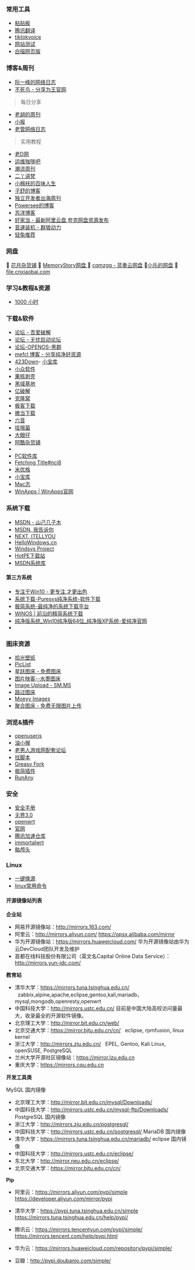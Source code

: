 ### 常用工具
- [粘贴板](https://ykjtb.com)
- [腾讯翻译](https://fanyi.qq.com/)
- [tiktokvoice](https://tiktokvoice.net/zh)
- [网站测试](https://web-check.xyz)
- [白描网页版](https://web.baimiaoapp.com/)



### 博客&周刊

  -  [阮一峰的网络日志](https://www.ruanyifeng.com/blog/)
  - [不死鸟 - 分享为王官网](https://iui.su/)
  > 每日分享
  - [老胡的周刊](https://weekly.howie6879.com/)
  -  [小报](http://baoxiaobao.asia/baoxiaobao.html)
 -  [老管网络日志](http://guanjianfeng.com/)
 > 实用教程
 -  [老D网](https://laod.cn/)
 -  [运维咖啡吧](https://blog.ops-coffee.cn/)
 -  [潮流周刊](https://weekly.tw93.fun/)
  - [二丫讲梵](https://wiki.eryajf.net/)
  - [小棉袄的百味人生](https://haikuoshijie.cn/)
  - [子舒的博客](https://zishu.me/)
  - [独立开发者出海周刊](https://gapis.money/)
  - [Powersee的博客](https://powersee.github.io/)
  - [苏洋博客](https://soulteary.com/)
  - [好家当 - 最新阿里云盘,夸克网盘资源发布](https://www.hjdang.com/)
  - [音速装机 - 群狼动力](https://sonic.volf.club/)
  - [轻兔推荐](https://app.lighttools.net/)

### 网盘
💮 [花月杂货铺](https://alist.nekomoon.cc/) 
💮 [MemoryStory网盘 ](https://file.cnxiaobai.com/)
💮 [cqmzgg - 蓝奏云网盘](https://cqmzgg.lanzn.com/u/cqmzgg) 
💮[小乐的网盘](https://share.xiaole88.com/)
💮[file.cnxiaobai.com](https://file.cnxiaobai.com/)



### 学习&教程&资源

-  [1000 小时](https://1000h.org/)

### 下载&软件

- [论坛 - 吾爱破解 ](https://www.52pojie.cn/) 
- [论坛 - 无忧启动论坛 ](http://bbs.wuyou.net/forum.php)
- [论坛-OPENOS-黑群](https://www.openos.org/)
- [mefcl 博客 - 分享纯净好资源](https://www.mefcl.com/)
- [423Down](https://www.423down.com/)- [小宝库](https://www.xiaobaoku.cc/)
- [小众软件 ](https://www.appinn.com/)
- [果核剥壳 ](https://www.ghxi.com/)
- [黑域基地](https://www.hybase.com/)
- [亿破解](https://www.ypojie.com/)
- [克隆窝 ](https://www.uy5.net/)
- [极客下载](https://www.geekdload.com/)
- [微当下载](https://www.weidown.com/)
- [六音](https://www.sixyin.com/)
- [哇哦菌](https://www.waodown.com/)
- [大眼仔](http://www.dayanzai.me/)
- [阿酷杂货铺](https://www.coolexe.com/)
- 
- [PC软件库](https://www.pcoof.com/)
- [Fetching Title#nci8](http://www.yxssp.com/)
- [米优格](https://www.4spaces.org/)
- [小宝库](https://www.xiaobaoku.cc/)  
- [Mac志 ](https://www.isofts.org/)
- [WinApps | WinApps官网](https://www.winapps.cc/)

### 系统下载

- [MSDN - 山己几子木](https://msdn.sjjzm.com/)
- [MSDN, 我告诉你 ](https://msdn.itellyou.cn/) 
- [NEXT, ITELLYOU](https://next.itellyou.cn/)
- [HelloWindows.cn ](https://hellowindows.cn/) 
- [Windsys Project ](https://windsys.win/)
- [HotPE下载站](https://down.hotpe.top/OS/)
- [MSDN系统库](https://www.xitongku.com/)

#### 第三方系统
- [专注于Win10 - 更专注,才更出色](https://iwin10.net/)
- [系统下载-Puresys纯净系统-软件下载](https://www.puresys.net/)
- [极简系统-最纯净的系统下载平台](https://www.sysmini.com/)
- [WINOS | 前沿的精简系统下载](https://www.winos.me/)
- [纯净版系统\_Win10纯净版64位\_纯净版XP系统-爱纯净官网](https://www.aichunjing.com/)
- 

### 图床资源

- [拾光壁纸](https://app.nguaduot.cn/timeline)
- [PicList](https://piclist.cn/)
- [星跃图床 - 免费图床](https://img.xwyue.com/)
- [图片映客--水墨图床](https://img.ink/)
- [Image Upload - SM.MS ](https://sm.ms/)
- [路过图床 ](https://imgse.com/)
- [Moeyy Images](https://moeyy.cn/img/)
- [聚合图床 - 免费无限图片上传](https://www.superbed.cn/)

### 浏览&插件
- [openuserjs](https://openuserjs.org/)
- [油小猴](https://www.youxiaohou.com/)
- [老男人游戏网配套论坛](https://bbs.oldmantvg.net/)
- [找脚本](https://zhaojiaoben.cn/)
- [Greasy Fork](https://greasyfork.org/zh-CN)
- [极简插件](https://chrome.zzzmh.cn/)
- [RunAny](https://github.com/hui-Zz/RunAny)

### 安全

- [安全手册](https://0range-x.github.io/2022/01/26/Domain-penetration_one-stop/)
- [无界3.0](https://notes.dsdog.tk/archives/1716304583708)
- [openwrt](https://lidrive.vip/)
- [官网](https://openwrt.org/downloads)
- [腾讯加速仓库](https://mirrors.cloud.tencent.com/openwrt/releases/23.05.2/targets/x86/64/)
- [immortalwrt](https://downloads.immortalwrt.org/)
- [骷颅头](https://github.com/DHDAXCW/OpenWRT_x86_x64)

### Linux

- [一键换源](https://linuxmirrors.cn/)
- [linux常用命令](https://wangchujiang.com/linux-command/hot.html)

#### 开源镜像站列表
**企业站**
- 网易开源镜像站：http://mirrors.163.com/
- 阿里云：http://mirrors.aliyun.com/ https://opsx.alibaba.com/mirror
- 华为开源镜像站：https://mirrors.huaweicloud.com/ 华为开源镜像站由华为云DevCloud团队开发及维护
- 首都在线科技股份有限公司（英文名Capital Online Data Service）：http://mirrors.yun-idc.com/

**教育站**

- 清华大学：https://mirrors.tuna.tsinghua.edu.cn/   zabbix,alpine,apache,eclipse,gentoo,kali,mariadb，mysql,mongodb,openresty,openwrt
- 中国科技大学：http://mirrors.ustc.edu.cn/ 目前是中国大陆高校访问量最大，收录最全的开源软件镜像。
- 北京理工大学：http://mirror.bit.edu.cn/web/
- 北京交通大学：https://mirror.bjtu.edu.cn/cn/   eclipse, rpmfusion, linux kernel
- 浙江大学：http://mirrors.zju.edu.cn/   EPEL, Gentoo, Kali Linux, openSUSE, PostgreSQL
- 兰州大学开源社区镜像站：https://mirror.lzu.edu.cn
- 重庆大学：https://mirrors.cqu.edu.cn

**开发工具类**

MySQL 国内镜像
- 北京理工大学：http://mirror.bit.edu.cn/mysql/Downloads/
- 中国科技大学：http://mirrors.ustc.edu.cn/mysql-ftp/Downloads/
PostgreSQL 国内镜像
- 浙江大学：http://mirrors.zju.edu.cn/postgresql/
- 中国科技大学：http://mirrors.ustc.edu.cn/postgresql/
MariaDB 国内镜像
- 清华大学：https://mirrors.tuna.tsinghua.edu.cn/mariadb/
eclipse 国内镜像
- 中国科技大学：http://mirrors.ustc.edu.cn/eclipse/
- 东北大学：http://mirror.neu.edu.cn/eclipse/
- 北京交通大学：https://mirror.bjtu.edu.cn/cn/

**Pip**
- 阿里云：https://mirrors.aliyun.com/pypi/simple 
   https://developer.aliyun.com/mirror/pypi

- 清华大学：https://pypi.tuna.tsinghua.edu.cn/simple 
   https://mirrors.tuna.tsinghua.edu.cn/help/pypi/

- 腾讯云：https://mirrors.tencentyun.com/pypi/simple/
   https://mirrors.tencent.com/help/pypi.html

- 华为云：https://mirrors.huaweicloud.com/repository/pypi/simple/

- 豆瓣：http://pypi.doubanio.com/simple/

<!-- ##{"script":"<script src='https://blog.meekdai.com/Gmeek/plugins/GmeekTOC.js'></script>"}## -->
<!-- ##{"timestamp":1702358859}## -->